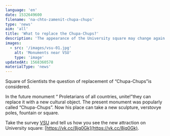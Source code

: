 ```yaml
---
language: 'en'
date: 1532649600
filename: 'na-chto-zamenit-chupa-chups'
type: 'news'
aim: 'all'
title: 'What to replace the Chupa-Chups?'
description: 'The appearance of the University square may change again. Besides...'
images:
  - src: '/images/vsu-01.jpg'
    alt: 'Monuments near VSU'
    type: 'image'
updatedAt: 1568360578
materialType: 'news'
---
```

Square of Scientists the question of replacement of “Chupa-Chups”is considered.

In the future monument “ Proletarians of all countries, unite!”they can replace it with a new cultural object. The present monument was popularly called “Chupa-Chups”. Now his place can take a new sculpture, verstovye poles, fountain or square.

Take the survey [VSU](https://vk.com/vsumain) and tell us how you see the new attraction on University square: [https://vk.cc/8jq0Gk](https://vk.cc/8jq0Gk).
